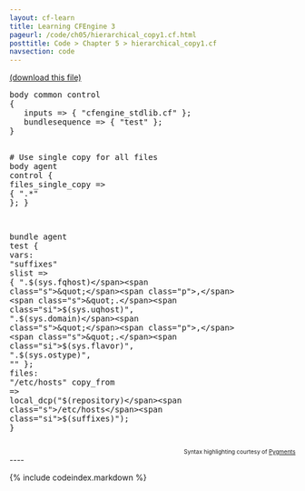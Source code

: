 ```yaml
---
layout: cf-learn
title: Learning CFEngine 3
pageurl: /code/ch05/hierarchical_copy1.cf.html
posttitle: Code > Chapter 5 > hierarchical_copy1.cf
navsection: code
---
```


[(download this file)](https://raw.github.com/zzamboni/cf-learn.info/master/src/ch05/hierarchical_copy1.cf)

<div class="highlight"><pre><span class="k">body</span> <span class="k">common</span> <span class="k">control</span>
<span class="p">{</span>
   <span class="kr">inputs</span> <span class="o">=&gt;</span> <span class="p">{</span> <span class="s">&quot;cfengine_stdlib.cf&quot;</span> <span class="p">};</span>
   <span class="kr">bundlesequence</span> <span class="o">=&gt;</span> <span class="p">{</span> <span class="s">&quot;test&quot;</span> <span class="p">};</span>
<span class="p">}</span>
 
<span class="c"># Use single copy for all files</span>
<span class="k">body</span> <span class="k">agent</span> <span class="k">control</span>
<span class="p">{</span>
   <span class="kr">files_single_copy</span> <span class="o">=&gt;</span> <span class="p">{</span> <span class="s">&quot;.*&quot;</span> <span class="p">};</span>
<span class="p">}</span>

<span class="k">bundle</span> <span class="k">agent</span> <span class="nf">test</span>
<span class="p">{</span>
<span class="kd">vars</span><span class="p">:</span>
  <span class="p">&quot;</span><span class="nv">suffixes</span><span class="p">&quot;</span>   <span class="kt">slist</span> <span class="o">=&gt;</span> <span class="p">{</span> <span class="s">&quot;.</span><span class="si">$(sys.fqhost)</span><span class="s">&quot;</span><span class="p">,</span> <span class="s">&quot;.</span><span class="si">$(sys.uqhost)</span><span class="s">&quot;</span><span class="p">,</span> <span class="s">&quot;.</span><span class="si">$(sys.domain)</span><span class="s">&quot;</span><span class="p">,</span>
                          <span class="s">&quot;.</span><span class="si">$(sys.flavor)</span><span class="s">&quot;</span><span class="p">,</span> <span class="s">&quot;.</span><span class="si">$(sys.ostype)</span><span class="s">&quot;</span><span class="p">,</span> <span class="s">&quot;&quot;</span> <span class="p">};</span>
<span class="kd">files</span><span class="p">:</span>
  <span class="s">&quot;/etc/hosts&quot;</span>
    <span class="kr">copy_from</span> <span class="o">=&gt;</span> <span class="nf">local_dcp</span><span class="p">(</span><span class="s">&quot;</span><span class="si">$(repository)</span><span class="s">/etc/hosts</span><span class="si">$(suffixes)</span><span class="s">&quot;</span><span class="p">);</span>
<span class="p">}</span>
</pre></div>

<div align="right"><font size="-2">Syntax highlighting courtesy of <a href="http://blog.zzamboni.org/cfengine3-lexer-for-pygments">Pygments</a></font></div>
----

{% include codeindex.markdown %}
